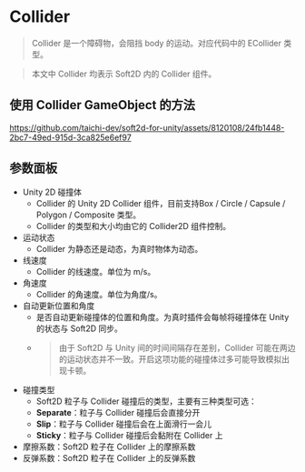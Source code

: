 # Collider

> Collider 是一个障碍物，会阻挡 body 的运动。对应代码中的 ECollider 类型。

> 本文中 Collider 均表示 Soft2D 内的 Collider 组件。

## 使用 Collider GameObject 的方法

https://github.com/taichi-dev/soft2d-for-unity/assets/8120108/24fb1448-2bc7-49ed-915d-3ca825e6ef97

## 参数面板

- Unity 2D 碰撞体
  - Collider 的 Unity 2D Collider 组件，目前支持Box / Circle / Capsule / Polygon / Composite 类型。
  - Collider 的类型和大小均由它的 Collider2D 组件控制。
- 运动状态
  - Collider 为静态还是动态，为真时物体为动态。
- 线速度
  - Collider 的线速度。单位为 m/s。
- 角速度
  - Collider 的角速度。单位为角度/s。
- 自动更新位置和角度
  - 是否自动更新碰撞体的位置和角度。为真时插件会每帧将碰撞体在 Unity 的状态与 Soft2D 同步。
  - > 由于 Soft2D 与 Unity 间的时间间隔存在差别，Collider 可能在两边的运动状态并不一致。开启这项功能的碰撞体过多可能导致模拟出现卡顿。
- 碰撞类型
  - Soft2D 粒子与 Collider 碰撞后的类型，主要有三种类型可选：
  - **Separate**：粒子与 Collider 碰撞后会直接分开
  - **Slip**：粒子与 Collider 碰撞后会在上面滑行一会儿
  - **Sticky**：粒子与 Collider 碰撞后会黏附在 Collider 上
- 摩擦系数：Soft2D 粒子在 Collider 上的摩擦系数
- 反弹系数：Soft2D 粒子在 Collider 上的反弹系数

